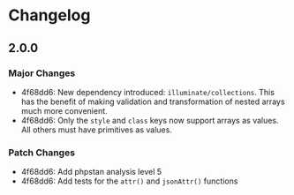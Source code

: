 # Changelog

## 2.0.0

### Major Changes

- 4f68dd6: New dependency introduced: `illuminate/collections`. This has the benefit of making
  validation and transformation of nested arrays much more convenient.
- 4f68dd6: Only the `style` and `class` keys now support arrays as values. All others must have primitives as values.

### Patch Changes

- 4f68dd6: Add phpstan analysis level 5
- 4f68dd6: Add tests for the `attr()` and `jsonAttr()` functions
